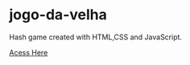 # jogo-da-velha
 Hash game created with HTML,CSS and JavaScript.
 
 
 <a href="https://sankassio99.github.io/jogo-da-velha/index.html">Acess Here</a>

